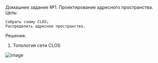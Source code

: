 Домашнее задание №1.
Проектирование адресного пространства.
Цель:

    Собрать схему CLOS;
    Распределить адресное пространство.

Решение.
1. Топология сети CLOS


![image](https://github.com/Vadpos67/otus/lab1/clos.PNG)


[def]: https://github.com/Vadpos67/otus/lab1/clos.PNG